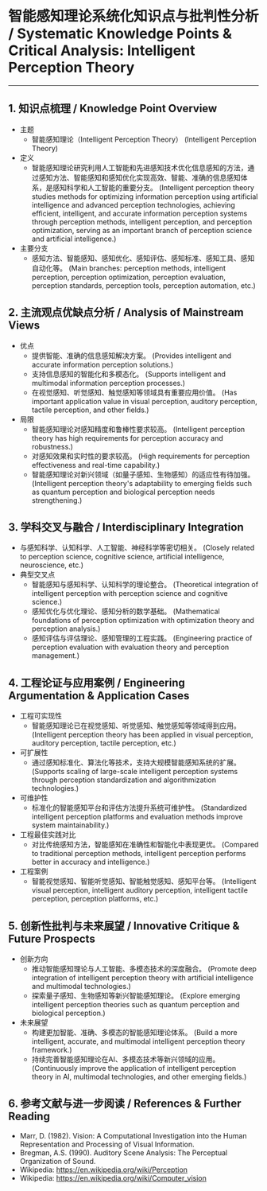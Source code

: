 # 智能感知理论系统化知识点与批判性分析 / Systematic Knowledge Points & Critical Analysis: Intelligent Perception Theory

---

## 1. 知识点梳理 / Knowledge Point Overview

- 主题
  - 智能感知理论（Intelligent Perception Theory）
      (Intelligent Perception Theory)
- 定义
  - 智能感知理论研究利用人工智能和先进感知技术优化信息感知的方法，通过感知方法、智能感知和感知优化实现高效、智能、准确的信息感知体系，是感知科学和人工智能的重要分支。
      (Intelligent perception theory studies methods for optimizing information perception using artificial intelligence and advanced perception technologies, achieving efficient, intelligent, and accurate information perception systems through perception methods, intelligent perception, and perception optimization, serving as an important branch of perception science and artificial intelligence.)
- 主要分支
  - 感知方法、智能感知、感知优化、感知评估、感知标准、感知工具、感知自动化等。
      (Main branches: perception methods, intelligent perception, perception optimization, perception evaluation, perception standards, perception tools, perception automation, etc.)

## 2. 主流观点优缺点分析 / Analysis of Mainstream Views

- 优点
  - 提供智能、准确的信息感知解决方案。
      (Provides intelligent and accurate information perception solutions.)
  - 支持信息感知的智能化和多模态化。
      (Supports intelligent and multimodal information perception processes.)
  - 在视觉感知、听觉感知、触觉感知等领域具有重要应用价值。
      (Has important application value in visual perception, auditory perception, tactile perception, and other fields.)
- 局限
  - 智能感知理论对感知精度和鲁棒性要求较高。
      (Intelligent perception theory has high requirements for perception accuracy and robustness.)
  - 对感知效果和实时性的要求较高。
      (High requirements for perception effectiveness and real-time capability.)
  - 智能感知理论对新兴领域（如量子感知、生物感知）的适应性有待加强。
      (Intelligent perception theory's adaptability to emerging fields such as quantum perception and biological perception needs strengthening.)

## 3. 学科交叉与融合 / Interdisciplinary Integration

- 与感知科学、认知科学、人工智能、神经科学等密切相关。
  (Closely related to perception science, cognitive science, artificial intelligence, neuroscience, etc.)
- 典型交叉点
  - 智能感知与感知科学、认知科学的理论整合。
      (Theoretical integration of intelligent perception with perception science and cognitive science.)
  - 感知优化与优化理论、感知分析的数学基础。
      (Mathematical foundations of perception optimization with optimization theory and perception analysis.)
  - 感知评估与评估理论、感知管理的工程实践。
      (Engineering practice of perception evaluation with evaluation theory and perception management.)

## 4. 工程论证与应用案例 / Engineering Argumentation & Application Cases

- 工程可实现性
  - 智能感知理论已在视觉感知、听觉感知、触觉感知等领域得到应用。
      (Intelligent perception theory has been applied in visual perception, auditory perception, tactile perception, etc.)
- 可扩展性
  - 通过感知标准化、算法化等技术，支持大规模智能感知系统的扩展。
      (Supports scaling of large-scale intelligent perception systems through perception standardization and algorithmization technologies.)
- 可维护性
  - 标准化的智能感知平台和评估方法提升系统可维护性。
      (Standardized intelligent perception platforms and evaluation methods improve system maintainability.)
- 工程最佳实践对比
  - 对比传统感知方法，智能感知在准确性和智能化中表现更优。
      (Compared to traditional perception methods, intelligent perception performs better in accuracy and intelligence.)
- 工程案例
  - 智能视觉感知、智能听觉感知、智能触觉感知、感知平台等。
      (Intelligent visual perception, intelligent auditory perception, intelligent tactile perception, perception platforms, etc.)

## 5. 创新性批判与未来展望 / Innovative Critique & Future Prospects

- 创新方向
  - 推动智能感知理论与人工智能、多模态技术的深度融合。
      (Promote deep integration of intelligent perception theory with artificial intelligence and multimodal technologies.)
  - 探索量子感知、生物感知等新兴智能感知理论。
      (Explore emerging intelligent perception theories such as quantum perception and biological perception.)
- 未来展望
  - 构建更加智能、准确、多模态的智能感知理论体系。
      (Build a more intelligent, accurate, and multimodal intelligent perception theory framework.)
  - 持续完善智能感知理论在AI、多模态技术等新兴领域的应用。
      (Continuously improve the application of intelligent perception theory in AI, multimodal technologies, and other emerging fields.)

## 6. 参考文献与进一步阅读 / References & Further Reading

- Marr, D. (1982). Vision: A Computational Investigation into the Human Representation and Processing of Visual Information.
- Bregman, A.S. (1990). Auditory Scene Analysis: The Perceptual Organization of Sound.
- Wikipedia: <https://en.wikipedia.org/wiki/Perception>
- Wikipedia: <https://en.wikipedia.org/wiki/Computer_vision>
